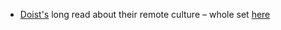 - [Doist's](https://twist.com/remote-work-guides/remote-management#introduction) long read about their remote culture – whole set [here](https://twist.com/remote-work-guides)